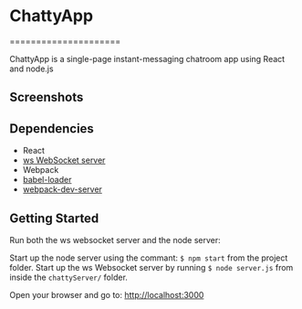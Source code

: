 # ChattyApp
=====================

ChattyApp is a single-page instant-messaging chatroom app using React and node.js

## Screenshots



## Dependencies

* React
* [ws WebSocket server](https://github.com/websockets/ws)
* Webpack
* [babel-loader](https://github.com/babel/babel-loader)
* [webpack-dev-server](https://github.com/webpack/webpack-dev-server)


## Getting Started

  Run both the ws websocket server and the node server:

  Start up the node server using the commant: `$ npm start` from the project folder.
  Start up the ws Websocket server by running `$ node server.js` from inside the `chattyServer/` folder.


  Open your browser and go to: [http://localhost:3000](http://localhost:3000)